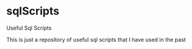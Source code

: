 # sqlScripts
Useful Sql Scripts

This is just a repository of useful sql scripts that I have used in the past
